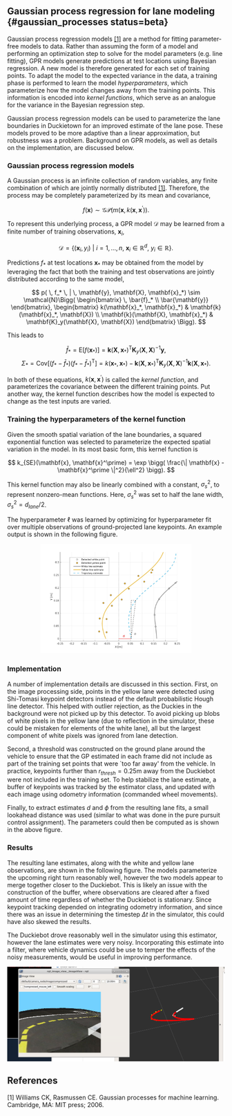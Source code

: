 ## Gaussian process regression for lane modeling {#gaussian_processes status=beta}

Gaussian process regression models [[1]](#1) are a method for fitting
parameter-free models to data.  Rather than assuming the form of a model and
performing an optimization step to solve for the model parameters (e.g. line
fitting), GPR models generate predictions at test locations using Bayesian
regression.  A new model is therefore generated for each set of training points.
To adapt the model to the expected variance in the data, a training phase is
performed to learn the model *hyperparameters*, which parameterize how the model
changes away from the training points.  This information is encoded into *kernel
functions*, which serve as an analogue for the variance in the Bayesian
regression step. 

Gaussian process regression models can be used to parameterize the lane boundaries
in Duckietown for an improved estimate of the lane pose.  These models proved to
be more adaptive than a linear approximation, but robustness was a problem.
Background on GPR models, as well as details on the implementation, are
discussed below. 

### Gaussian process regression models

A Gaussian process is an infinite collection of random variables, any finite
combination of which are jointly normally distributed [[1]](#R1).  Therefore,
the process may be completely parameterized by its mean and covariance, 

$$f (\mathbf{x}) \sim \mathcal{GP} \big( m (\mathbf{x} , k (\mathbf{x},
\mathbf{x}^\prime) \big) \text{.}$$

To represent this underlying process, a GPR model $\mathcal{D}$ may be learned
from a finite number of training observations, $\mathbf{x}_i$, 

$$\mathcal{D} = \big\{ (\mathbf{x}_i,y_i) \ \big| \ i = 1, \ldots, n, \ \mathbf{x}_i \in \mathbb{R}^d, \ y_i \in \mathbb{R} \big\} \text{.} $$

Predictions $f_*$ at test locations $\mathbf{x}_*$ may be obtained from the
model by leveraging the fact that both the training and test observations are
jointly distributed according to the same model,

$$
    p( \, f_* \, | \, \mathbf{y}, \mathbf{X}, \mathbf{x}_*) \sim \mathcal{N}\Bigg( \begin{bmatrix}
        \, \bar{f}_* \\ \bar{\mathbf{y}}
    \end{bmatrix}, \begin{bmatrix}
        k(\mathbf{x}_*, \mathbf{x}_*) & \mathbf{k}(\mathbf{x}_*, \mathbf{X}) \\ \mathbf{k}(\mathbf{X}, \mathbf{x}_*) & \mathbf{K}_y(\mathbf{X}, \mathbf{X})
    \end{bmatrix} \Bigg).
$$

This leads to 

$$
    \bar{f}_* = \text{E}[{f(\mathbf{x}_*)}] = \mathbf{k}(\mathbf{X}, \mathbf{x}_*)^\mathsf{T} \mathbf{K}_y(\mathbf{X}, \mathbf{X})^{-1}\mathbf{y}, 
$$
$$
    \Sigma_* = \text{Cov}[(f_* - \bar{f}_*)(f_* - \bar{f}_*)^\mathsf{T}] = k(\mathbf{x}_*,\mathbf{x}_*) - \mathbf{k}(\mathbf{X}, \mathbf{x}_*)^\mathsf{T} \mathbf{K}_y(\mathbf{X}, \mathbf{X})^{-1} \mathbf{k}(\mathbf{X}, \mathbf{x}_*)\text{.} 
$$

In both of these equations, $k(\mathbf{x}, \mathbf{x}^\prime)$ is called the
*kernel function*, and parameterizes the covariance between the different
training points.  Put another way, the kernel function describes how the model
is expected to change as the test inputs are varied. 

### Training the hyperparameters of the kernel function
Given the smooth spatial variation of the lane boundaries, a squared exponential
function was selected to parameterize the expected spatial variation in the
model.  In its most basic form, this kernel function is

$$
    k_{SE}(\mathbf{x}, \mathbf{x}^\prime) = \exp \bigg( \frac{\| \mathbf{x} -
    \mathbf{x}^\prime \|^2}{\ell^2} \bigg).
$$

This kernel function may also be linearly combined with a constant,
$\sigma_s^2$, to represent nonzero-mean functions.  Here, $\sigma_s^2$ was set
to half the lane width, $\sigma_s^2 = d_{lane} / 2$.

The hyperparameter $\ell$ was learned by optimizing for hyperparameter fit over
multiple observations of ground-projected lane keypoints.  An example output is
shown in the following figure. 

<div style="text-align:center"> <img src="right_turn_errors.jpg" width="350"/></div>

### Implementation

A number of implementation details are discussed in this section.  First, on the
image processing side, points in the yellow lane were detected using Shi-Tomasi
keypoint detectors instead of the default probabilistic Hough line detector.
This helped with outlier rejection, as the Duckies in the background were not
picked up by this detector.  To avoid picking up blobs of white pixels in the
yellow lane (due to reflection in the simulator, these could be mistaken for
elements of the white lane), all but the largest component of white pixels was
ignored from lane detection.  

Second, a threshold was constructed on the ground plane around the vehicle to
ensure that the GP estimated in each frame did not include as part of the
training set points that were `too far away' from the vehicle.  In practice,
keypoints further than $r_{thresh} = 0.25 \textrm{m}$ away from the Duckiebot were not
included in the training set.  To help stabilize the lane estimate, a buffer of
keypoints was tracked by the estimator class, and updated with each image using
odometry information (commanded wheel movements).  

Finally, to extract estimates $d$ and $\phi$ from the resulting lane fits, a
small lookahead distance was used (similar to what was done in the pure pursuit
control assignment).  The parameters could then be computed as is shown in the
above figure.

### Results

The resulting lane estimates, along with the white and yellow lane observations,
are shown in the following figure.  The models parameterize the upcoming right
turn reasonably well, however the two models appear to merge together closer to
the Duckiebot.  This is likely an issue with the construction of the buffer,
where observations are cleared after a fixed amount of time regardless of
whether the Duckiebot is stationary.  Since keypoint tracking depended on
integrating odometry information, and since there was an issue in determining
the timestep $\Delta t$ in the simulator, this could have also skewed the
results.  

The Duckiebot drove reasonably well in the simulator using this estimator,
however the lane estimates were very noisy.  Incorporating this estimate into a
filter, where vehicle dynamics could be use to temper the effects of the noisy
measurements, would be useful in improving performance. 

<div style="text-align:center"> <img src="interp_lines.png" width="550"/></div>


## References
<a id="1">[1]</a> Williams CK, Rasmussen CE. Gaussian processes for machine
learning. Cambridge, MA: MIT press; 2006.

